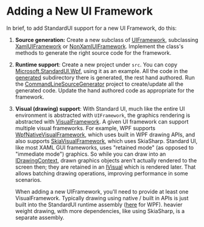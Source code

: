 # Adding a New UI Framework

In brief, to add StandardUI support for a new UI Framework, do this:

1. **Source generation:** Create a new subclass of [UIFramework](../src/Microsoft.StandardUI.Analyzers/UIFrameworks/UIFramework.cs),
subclassing [XamlUIFramework](../src/Microsoft.StandardUI.Analyzers/UIFrameworks/XamlUIFramework.cs) or 
[NonXamlUIFramework](../src/Microsoft.StandardUI.Analyzers/UIFrameworks/NonXamlUIFramework.cs).
Implement the class's methods to generate the right source code for the framework.

2. **Runtime support**: Create a new project under `src`. You can copy
[Microsoft.StandardUI.Wpf](../src/Microsoft.StandardUI.Wpf/), using it as an example.
All the code in the [generated](../src/Microsoft.StandardUI.Wpf/generated/)
subdirectory there is generated, the rest hand authored. Run the
[CommandLineSourceGenerator](../src/Microsoft.StandardUI.CommandLineSourceGenerator/)
project to create/update all the generated code. Update the hand authored code
as appropriate for the framework.

3. **Visual (drawing) support**: With Standard UI, much like the entire UI environment is
abstracted with `UIFramework`, the graphics rendering is abstracted with
[VisualFramework](../src/Microsoft.StandardUI/Visual/IVisualFramework.cs). A given UI
framework can support multiple visual frameworks. For example, WPF supports
[WpfNativeVisualFramework](../src/Microsoft.StandardUI.Wpf/NativeVisualFramework/WpfNativeVisualFramework.cs),
which uses built in WPF drawing APIs, and also supports [SkiaVisualFramework](../src/Microsoft.StandardUI.SkiaVisualFramework/SkiaVisualFramework.cs), which uses SkiaSharp. Standard UI, like most XAML GUI frameworks, uses
"retained mode" (as opposed to "immediate mode") graphics. So while you can draw into 
an [IDrawingContext](../src/Microsoft.StandardUI/Visual/IDrawingContext.cs), drawn
graphics objects aren't actually rendered to the screen then; they are retained in an
[IVisual](../src/Microsoft.StandardUI/Visual/IVisual.cs) which is rendered later. That
allows batching drawing operations, improving performance in some scenarios.


    When adding a new UIFramework, you'll need to
provide at least one VisualFramework. Typically drawing using native / built in APIs
is just built into the StandardUI runtime assembly ([here](../src/Microsoft.StandardUI.Wpf/NativeVisualFramework) for WPF). 
heavier weight drawing, with more dependencies, like using SkiaSharp, is a separate assembly.